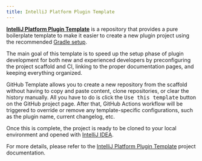 ```yaml
---
title: IntelliJ Platform Plugin Template
---
```

<!-- Copyright 2000-2020 JetBrains s.r.o. and other contributors. Use of this source code is governed by the Apache 2.0 license that can be found in the LICENSE file. -->

[**IntelliJ Platform Plugin Template**][gh:ippt] is a repository that provides a pure boilerplate template
to make it easier to create a new plugin project using the recommended [Gradle setup](/tutorials/gradle_build_system.md).

The main goal of this template is to speed up the setup phase of plugin development for both new and experienced
developers by preconfiguring the project scaffold and CI, linking to the proper documentation pages, and keeping
everything organized.

GitHub Template allows you to create a new repository from the scaffold without having to copy and paste content,
clone repositories, or clear the history manually. All you have to do is click the <kbd>Use this template</kbd>
button on the GitHub project page. After that, GitHub Actions workflow will be triggered to override or remove any
template-specific configurations, such as the plugin name, current changelog, etc.

Once this is complete, the project is ready to be cloned to your local environment and opened with
[IntelliJ IDEA][jb:download-ij].

For more details, please refer to the [IntelliJ Platform Plugin Template][gh:ippt] project documentation.

[gh:ippt]: https://github.com/JetBrains/intellij-platform-plugin-template
[jb:download-ij]: https://www.jetbrains.com/idea/download
